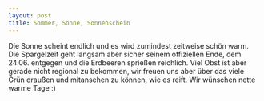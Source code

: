 ```yaml
---
layout: post
title: Sommer, Sonne, Sonnenschein
---
```


Die Sonne scheint endlich und es wird zumindest zeitweise schön warm. Die Spargelzeit geht langsam aber sicher seinem offiziellen Ende, dem 24.06. entgegen und die Erdbeeren sprießen reichlich. Viel Obst ist aber gerade nicht regional zu bekommen, wir freuen uns aber über das viele Grün draußen und mitansehen zu können, wie es reift.
Wir wünschen nette warme Tage :)